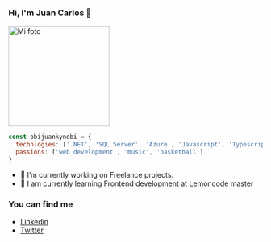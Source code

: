 ### Hi, I'm Juan Carlos 👋

<img src="https://github.com/JuanCarlosFL/JuanCarlosFL/assets/66184823/cbdc1fa5-762a-4bbf-bc4e-9ec7399e1c3c" alt="Mi foto" width="200" />


```js
const obijuankynobi = {
  technlogies: ['.NET', 'SQL Server', 'Azure', 'Javascript', 'Typescript', 'Vue 3', 'React', 'Git'],
  passions: ['web development', 'music', 'basketball']
}
```
- 🔭 I’m currently working on Freelance projects.
- 🌱 I am currently learning Frontend development at Lemoncode master

### You can find me
- [Linkedin](https://github.com/JuanCarlosFL/JuanCarlosFL/assets/66184823/cbdc1fa5-762a-4bbf-bc4e-9ec7399e1c3c)
- [Twitter](https://twitter.com/JuanCarlos_F_L)

